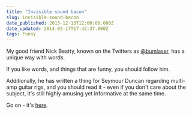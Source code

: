 ```yaml
---
title: "Invisible sound bacon"
slug: invisible-sound-bacon
date_published: 2013-12-13T12:00:00.000Z
date_updated: 2014-03-17T17:42:37.000Z
tags: Funny
---
```


My good friend Nick Beatty, known on the Twitters as [@bumlaser](http://www.twitter.com/bumlaser), has a unique way with words.

If you like words, and things that are funny, you should follow him.

Additionally, he has written a thing for Seymour Duncan regarding multi-amp guitar rigs, and you should read it - even if you don't care about the subject, it's still highly amusing yet informative at the same time.

Go on - it's [here](http://www.seymourduncan.com/blog/the-tone-garage/multi-amp-rigs-101/).
